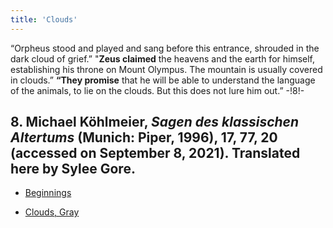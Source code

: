 ```yaml
---
title: 'Clouds'
---
```


“Orpheus stood and played and sang before this entrance, shrouded in the dark cloud of grief.” "**Zeus claimed** the heavens and the earth for himself, establishing his throne on Mount Olympus. The mountain is usually covered in clouds.” **“They promise** that he will be able to understand the language of the animals, to lie on the clouds. But this does not lure him out.” -!8!-
## **8.** Michael Köhlmeier, _Sagen des klassischen Altertums_ (Munich: Piper, 1996), 17, 77, 20 (accessed on September 8, 2021). Translated here by Sylee Gore.

* [Beginnings](Beginnings_en)

* [Clouds, Gray](Clozuds,%20Gray_en)

